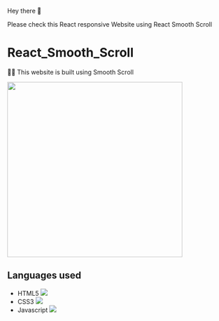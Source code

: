 Hey there 👋

<p>Please check this React responsive Website using React Smooth Scroll

# React_Smooth_Scroll

:stars::stars: This website is built using Smooth Scroll

<img src="https://media.giphy.com/media/qg3lKp818nVjpXp1Ta/giphy.gif" width="400" >

## Languages used 

- HTML5 ![](https://img.shields.io/badge/Style-HTML-informational?style=flat&logo=html5&logoColor=white&color=4AB197)
- CSS3 ![](https://img.shields.io/badge/Style-CSS-informational?style=flat&logo=css3&logoColor=white&color=4AB197)
- Javascript ![](https://img.shields.io/badge/Code-JavaScript-informational?style=flat&logo=JavaScript&logoColor=white&color=4AB197)

